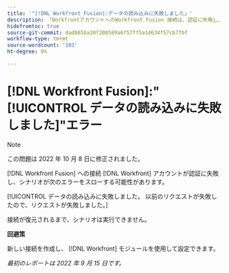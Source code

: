 ```yaml
---
title: '"[!DNL Workfront Fusion]:データの読み込みに失敗しました」'
description: 「WorkfrontアカウントへのWorkfront Fusion 接続は、認証に失敗し、シナリオで次のエラーが発生する場合があります。データの読み込みに失敗しました。 前のリクエストが失敗したので、リクエストが失敗しました。」
hidefromtoc: true
source-git-commit: dad865ba30f208589a6f57ff5a1d634f57cb7fbf
workflow-type: tm+mt
source-wordcount: '103'
ht-degree: 0%

---
```



# [!DNL Workfront Fusion]:&quot;[!UICONTROL データの読み込みに失敗しました]&quot;エラー

>[!NOTE]
>
>この問題は 2022 年 10 月 8 日に修正されました。

[!DNL Workfront Fusion] への接続 [!DNL Workfront] アカウントが認証に失敗し、シナリオが次のエラーをスローする可能性があります。

[!UICONTROL データの読み込みに失敗しました。 以前のリクエストが失敗したので、リクエストが失敗しました。]

接続が復元されるまで、シナリオは実行できません。

**回避策**

新しい接続を作成し、 [!DNL Workfront] モジュールを使用して設定できます。

_最初のレポートは 2022 年 9 月 15 日です。_

